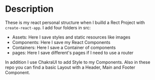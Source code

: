# Description

These is my react personal structure when I builld a Rect Project with `create-react-app`. I add four folders in src:

- Assets: Here I save styles and static resources like images
- Components: Here I save my React Components
- Containers: Here I save a Container of components
- pages: Here I save different's pages if I need to use a router

In addition I use ChakraUI to add Style to my Components. Also in these repo you can find a basic Layout with a Header, Main and Footer Component.
